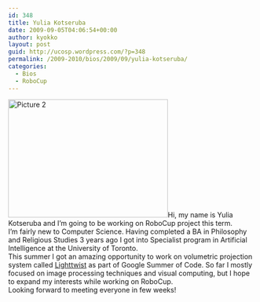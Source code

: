 ```yaml
---
id: 348
title: Yulia Kotseruba
date: 2009-09-05T04:06:54+00:00
author: kyokko
layout: post
guid: http://ucosp.wordpress.com/?p=348
permalink: /2009-2010/bios/2009/09/yulia-kotseruba/
categories:
  - Bios
  - RoboCup
---
```

<div id="_mcePaste" style="position:absolute;left:-10000px;top:0;width:1px;height:1px;">
  <img class="alignleft size-full wp-image-358" title="Picture 2" src="http://ucosp.files.wordpress.com/2009/09/picture-2.png" alt="Picture 2" width="325" height="241" srcset="http://ucosp.ca/wp-content/uploads/2009/09/picture-2.png 325w, http://ucosp.ca/wp-content/uploads/2009/09/picture-2-300x222.png 300w" sizes="(max-width: 325px) 100vw, 325px" />Hi, my name is Yulia Kotseruba and I&#8217;m going to be working on RoboCup project this term.
</div>

<div id="_mcePaste" style="position:absolute;left:-10000px;top:0;width:1px;height:1px;">
  I&#8217;m fairly new to Computer Science. Having completed a BA in Philosophy and Religious Studies 3 years ago I got into Specialist program in Artificial Intelligence at University of Toronto. Currently I&#8217;m in my final fourth year.
</div>

<div id="_mcePaste" style="position:absolute;left:-10000px;top:0;width:1px;height:1px;">
  This summer I got an amazing opportunity to work on volumetric projection system called <a href="http://vision3d.iro.umontreal.ca/2008/09/01/lighttwist-v10-guide-de-lutilisateur/">Lighttwist</a> as part of Google Summer of Code. So far I mostly focused on image processing techniques and visual computing, but I&#8217;m hope to expand my interests while working on RoboCup.
</div>

<div id="_mcePaste" style="position:absolute;left:-10000px;top:0;width:1px;height:1px;">
  Looking forward to meeting everyone in few weeks!
</div>

<div id="_mcePaste" style="position:absolute;left:-10000px;top:0;width:1px;height:1px;">
  Cheers!Hi, my name is Yulia Kotseruba and I&#8217;m going to be working on RoboCup project this term.
</div>

<div id="_mcePaste" style="position:absolute;left:-10000px;top:0;width:1px;height:1px;">
  I&#8217;m fairly new to Computer Science. Having completed a BA in Philosophy and Religious Studies 3 years ago I got into Specialist program in Artificial Intelligence at University of Toronto. Currently I&#8217;m in my final fourth year.
</div>

<div id="_mcePaste" style="position:absolute;left:-10000px;top:0;width:1px;height:1px;">
  This summer I got an amazing opportunity to work on volumetric projection system called Lighttwist as part of Google Summer of Code. So far I mostly focused on image processing techniques and visual computing, but I&#8217;m hope to expand my interests while working on RoboCup.
</div>

<div id="_mcePaste" style="position:absolute;left:-10000px;top:0;width:1px;height:1px;">
  Looking forward to meeting everyone in few weeks!
</div>

<div id="_mcePaste" style="position:absolute;left:-10000px;top:0;width:1px;height:1px;">
  Cheers!
</div>

<div>
  <div>
    <img class="alignleft size-full wp-image-359" title="Picture 2" src="http://ucosp.files.wordpress.com/2009/09/picture-21.png" alt="Picture 2" width="325" height="241" srcset="http://ucosp.ca/wp-content/uploads/2009/09/picture-21.png 325w, http://ucosp.ca/wp-content/uploads/2009/09/picture-21-300x222.png 300w" sizes="(max-width: 325px) 100vw, 325px" />Hi, my name is Yulia Kotseruba and I&#8217;m going to be working on RoboCup project this term.
  </div>
  
  <div>
    I&#8217;m fairly new to Computer Science. Having completed a BA in Philosophy and Religious Studies 3 years ago I got into Specialist program in Artificial Intelligence at the University of Toronto.
  </div>
  
  <div>
    This summer I got an amazing opportunity to work on volumetric projection system called <a href="http://vision3d.iro.umontreal.ca/2008/09/01/lighttwist-v10-guide-de-lutilisateur/">Lighttwist</a> as part of Google Summer of Code. So far I mostly focused on image processing techniques and visual computing, but I hope to expand my interests while working on RoboCup.
  </div>
  
  <div>
    Looking forward to meeting everyone in few weeks!
  </div>
</div>